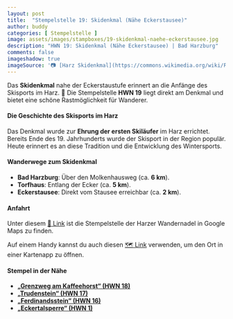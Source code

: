```yaml
---
layout: post
title:  "Stempelstelle 19: Skidenkmal (Nähe Eckerstausee)"
author: buddy
categories: [ Stempelstelle ]
image: assets/images/stampboxes/19-skidenkmal-naehe-eckerstausee.jpg
description: "HWN 19: Skidenkmal (Nähe Eckerstausee) | Bad Harzburg"
comments: false
imageshadow: true
imageSource: '📷 [Harz Skidenkmal](https://commons.wikimedia.org/wiki/File:Harz_Skidenkmal.JPG) von <a href="//commons.wikimedia.org/wiki/User:Enter" title="User:Enter">Enter</a> unter Lizenz [CC BY-SA 4.0](https://creativecommons.org/licenses/by-sa/4.0)'
---
```


Das **Skidenkmal** nahe der Eckerstaustufe erinnert an die Anfänge des Skisports im Harz. 🎿 Die Stempelstelle **HWN 19** liegt direkt am Denkmal und bietet eine schöne Rastmöglichkeit für Wanderer.

#### Die Geschichte des Skisports im Harz

Das Denkmal wurde zur **Ehrung der ersten Skiläufer** im Harz errichtet. Bereits Ende des 19. Jahrhunderts wurde der Skisport in der Region populär. Heute erinnert es an diese Tradition und die Entwicklung des Wintersports.

#### Wanderwege zum Skidenkmal

- **Bad Harzburg**: Über den Molkenhausweg (ca. **6 km**).
- **Torfhaus**: Entlang der Ecker (ca. **5 km**).
- **Eckerstausee**: Direkt vom Stausee erreichbar (ca. **2 km**).

#### Anfahrt

Unter diesem [📍 Link](https://www.google.com/maps/dir/?api=1&origin=&destination=51.79321%2C%2010.57438) ist die Stempelstelle der Harzer Wandernadel in Google Maps zu finden.

<div class="android-only">
  Auf einem Handy kannst du auch diesen 
  <a href="geo:51.79321,10.57438">🗺️ Link</a> 
  verwenden, um den Ort in einer Kartenapp zu öffnen.
  <p></p>
</div>

#### Stempel in der Nähe

- [**„Grenzweg am Kaffeehorst“ (HWN 18)**](/stempelstelle-18-grenzweg-am-kaffeehorst)
- [**„Trudenstein“ (HWN 17)**](/stempelstelle-17-trudenstein)
- [**„Ferdinandsstein“ (HWN 16)**](/stempelstelle-16-ferdinandsstein)
- [**„Eckertalsperre“ (HWN 1)**](/stempelstelle-1-eckertalsperre-staumauer)
